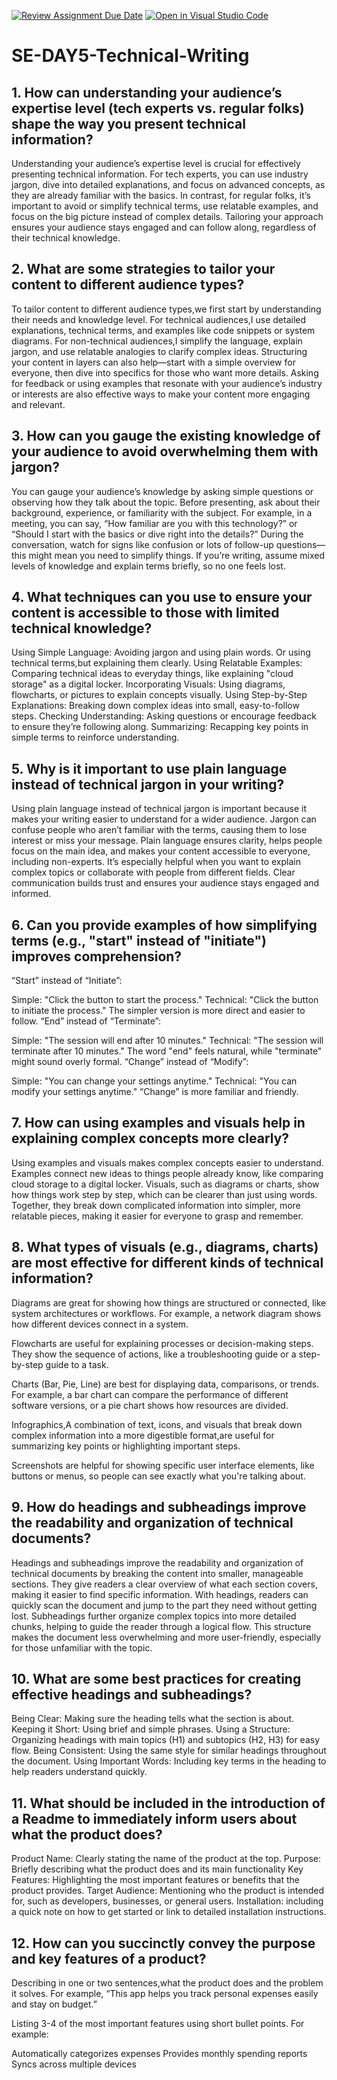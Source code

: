[![Review Assignment Due Date](https://classroom.github.com/assets/deadline-readme-button-22041afd0340ce965d47ae6ef1cefeee28c7c493a6346c4f15d667ab976d596c.svg)](https://classroom.github.com/a/zsAR-pyY)
[![Open in Visual Studio Code](https://classroom.github.com/assets/open-in-vscode-2e0aaae1b6195c2367325f4f02e2d04e9abb55f0b24a779b69b11b9e10269abc.svg)](https://classroom.github.com/online_ide?assignment_repo_id=17213180&assignment_repo_type=AssignmentRepo)
# SE-DAY5-Technical-Writing
## 1. How can understanding your audience’s expertise level (tech experts vs. regular folks) shape the way you present technical information?
Understanding your audience’s expertise level is crucial for effectively presenting technical information. For tech experts, you can use industry jargon, dive into detailed explanations, and focus on advanced concepts, as they are already familiar with the basics. In contrast, for regular folks, it’s important to avoid or simplify technical terms, use relatable examples, and focus on the big picture instead of complex details. Tailoring your approach ensures your audience stays engaged and can follow along, regardless of their technical knowledge.
## 2. What are some strategies to tailor your content to different audience types?
To tailor content to different audience types,we first start by understanding their needs and knowledge level. For technical audiences,I use detailed explanations, technical terms, and examples like code snippets or system diagrams. For non-technical audiences,I simplify the language, explain jargon, and use relatable analogies to clarify complex ideas. Structuring your content in layers can also help—start with a simple overview for everyone, then dive into specifics for those who want more details. Asking for feedback or using examples that resonate with your audience’s industry or interests are also effective ways to make your content more engaging and relevant.
## 3. How can you gauge the existing knowledge of your audience to avoid overwhelming them with jargon?
You can gauge your audience’s knowledge by asking simple questions or observing how they talk about the topic. Before presenting, ask about their background, experience, or familiarity with the subject. For example, in a meeting, you can say, “How familiar are you with this technology?” or “Should I start with the basics or dive right into the details?” During the conversation, watch for signs like confusion or lots of follow-up questions—this might mean you need to simplify things. If you’re writing, assume mixed levels of knowledge and explain terms briefly, so no one feels lost.
## 4. What techniques can you use to ensure your content is accessible to those with limited technical knowledge?
Using Simple Language: Avoiding jargon and using plain words. Or using technical terms,but explaining them clearly.
Using Relatable Examples: Comparing technical ideas to everyday things, like explaining "cloud storage" as a digital locker.
Incorporating Visuals: Using diagrams, flowcharts, or pictures to explain concepts visually.
Using Step-by-Step Explanations: Breaking down complex ideas into small, easy-to-follow steps.
Checking Understanding: Asking questions or encourage feedback to ensure they’re following along.
Summarizing: Recapping key points in simple terms to reinforce understanding.
## 5. Why is it important to use plain language instead of technical jargon in your writing?
Using plain language instead of technical jargon is important because it makes your writing easier to understand for a wider audience. Jargon can confuse people who aren’t familiar with the terms, causing them to lose interest or miss your message. Plain language ensures clarity, helps people focus on the main idea, and makes your content accessible to everyone, including non-experts. It’s especially helpful when you want to explain complex topics or collaborate with people from different fields. Clear communication builds trust and ensures your audience stays engaged and informed.
## 6. Can you provide examples of how simplifying terms (e.g., "start" instead of "initiate") improves comprehension?
“Start” instead of “Initiate”:

Simple: "Click the button to start the process."
Technical: "Click the button to initiate the process."
The simpler version is more direct and easier to follow.
“End” instead of “Terminate”:

Simple: "The session will end after 10 minutes."
Technical: "The session will terminate after 10 minutes."
The word "end" feels natural, while "terminate" might sound overly formal.
“Change” instead of “Modify”:

Simple: "You can change your settings anytime."
Technical: "You can modify your settings anytime."
“Change” is more familiar and friendly.
## 7. How can using examples and visuals help in explaining complex concepts more clearly?
Using examples and visuals makes complex concepts easier to understand. Examples connect new ideas to things people already know, like comparing cloud storage to a digital locker. Visuals, such as diagrams or charts, show how things work step by step, which can be clearer than just using words. Together, they break down complicated information into simpler, more relatable pieces, making it easier for everyone to grasp and remember.
## 8. What types of visuals (e.g., diagrams, charts) are most effective for different kinds of technical information?
Diagrams are great for showing how things are structured or connected, like system architectures or workflows. For example, a network diagram shows how different devices connect in a system.

Flowcharts are useful for explaining processes or decision-making steps. They show the sequence of actions, like a troubleshooting guide or a step-by-step guide to a task.

Charts (Bar, Pie, Line) are best for displaying data, comparisons, or trends. For example, a bar chart can compare the performance of different software versions, or a pie chart shows how resources are divided.

Infographics,A combination of text, icons, and visuals that break down complex information into a more digestible format,are useful for summarizing key points or highlighting important steps.

Screenshots are helpful for showing specific user interface elements, like buttons or menus, so people can see exactly what you're talking about.
## 9. How do headings and subheadings improve the readability and organization of technical documents?
Headings and subheadings improve the readability and organization of technical documents by breaking the content into smaller, manageable sections. They give readers a clear overview of what each section covers, making it easier to find specific information. With headings, readers can quickly scan the document and jump to the part they need without getting lost. Subheadings further organize complex topics into more detailed chunks, helping to guide the reader through a logical flow. This structure makes the document less overwhelming and more user-friendly, especially for those unfamiliar with the topic.
## 10. What are some best practices for creating effective headings and subheadings?
Being Clear: Making sure the heading tells what the section is about.
Keeping it Short: Using brief and simple phrases.
Using a Structure: Organizing headings with main topics (H1) and subtopics (H2, H3) for easy flow.
Being Consistent: Using the same style for similar headings throughout the document.
Using Important Words: Including key terms in the heading to help readers understand quickly.
## 11. What should be included in the introduction of a Readme to immediately inform users about what the product does?
Product Name: Clearly stating the name of the product at the top.
Purpose: Briefly describing what the product does and its main functionality 
Key Features: Highlighting  the most important features or benefits that the product provides.
Target Audience: Mentioning who the product is intended for, such as developers, businesses, or general users.
Installation:  including a quick note on how to get started or link to detailed installation instructions.
## 12. How can you succinctly convey the purpose and key features of a product?
Describing in one or two sentences,what the product does and the problem it solves. For example, “This app helps you track personal expenses easily and stay on budget.”

Listing 3-4 of the most important features using short bullet points. For example:

Automatically categorizes expenses
Provides monthly spending reports
Syncs across multiple devices
